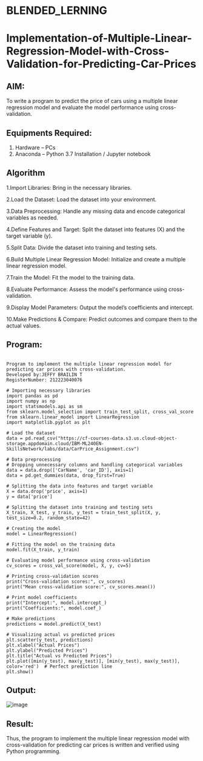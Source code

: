 # BLENDED_LERNING
# Implementation-of-Multiple-Linear-Regression-Model-with-Cross-Validation-for-Predicting-Car-Prices

## AIM:
To write a program to predict the price of cars using a multiple linear regression model and evaluate the model performance using cross-validation.

## Equipments Required:
1. Hardware – PCs
2. Anaconda – Python 3.7 Installation / Jupyter notebook

## Algorithm
1.Import Libraries: Bring in the necessary libraries.

2.Load the Dataset: Load the dataset into your environment.

3.Data Preprocessing: Handle any missing data and encode categorical variables as needed.

4.Define Features and Target: Split the dataset into features (X) and the target variable (y).

5.Split Data: Divide the dataset into training and testing sets.

6.Build Multiple Linear Regression Model: Initialize and create a multiple linear regression model.

7.Train the Model: Fit the model to the training data.

8.Evaluate Performance: Assess the model's performance using cross-validation.

9.Display Model Parameters: Output the model’s coefficients and intercept.

10.Make Predictions & Compare: Predict outcomes and compare them to the actual values.

## Program:
```

Program to implement the multiple linear regression model for predicting car prices with cross-validation.
Developed by:JEFFY BRAILIN T
RegisterNumber: 212223040076  

# Importing necessary libraries
import pandas as pd
import numpy as np
import statsmodels.api as sm
from sklearn.model_selection import train_test_split, cross_val_score
from sklearn.linear_model import LinearRegression
import matplotlib.pyplot as plt

# Load the dataset
data = pd.read_csv("https://cf-courses-data.s3.us.cloud-object-storage.appdomain.cloud/IBM-ML240EN-SkillsNetwork/labs/data/CarPrice_Assignment.csv")

# Data preprocessing
# Dropping unnecessary columns and handling categorical variables
data = data.drop(['CarName', 'car_ID'], axis=1)
data = pd.get_dummies(data, drop_first=True)

# Splitting the data into features and target variable
X = data.drop('price', axis=1)
y = data['price']

# Splitting the dataset into training and testing sets
X_train, X_test, y_train, y_test = train_test_split(X, y, test_size=0.2, random_state=42)

# Creating the model
model = LinearRegression()

# Fitting the model on the training data
model.fit(X_train, y_train)

# Evaluating model performance using cross-validation
cv_scores = cross_val_score(model, X, y, cv=5)

# Printing cross-validation scores
print("Cross-validation scores:", cv_scores)
print("Mean cross-validation score:", cv_scores.mean())

# Print model coefficients
print("Intercept:", model.intercept_)
print("Coefficients:", model.coef_)

# Make predictions
predictions = model.predict(X_test)

# Visualizing actual vs predicted prices
plt.scatter(y_test, predictions)
plt.xlabel("Actual Prices")
plt.ylabel("Predicted Prices")
plt.title("Actual vs Predicted Prices")
plt.plot([min(y_test), max(y_test)], [min(y_test), max(y_test)], color='red')  # Perfect prediction line
plt.show()

```

## Output:
![image](https://github.com/user-attachments/assets/0cdec4a4-e9f5-4267-89b6-1e64d69042ca)



## Result:
Thus, the program to implement the multiple linear regression model with cross-validation for predicting car prices is written and verified using Python programming.
